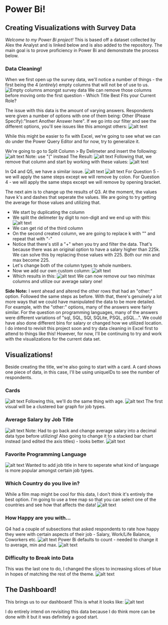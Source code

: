 # Power Bi!
## Creating Visualizations with Survey Data

*Welcome to my Power Bi project!* This is based off a dataset collected by Alex the Analyst and is linked below and is also added to the repository. The main goal is to prove proficiency in Power Bi and demonstrate the process below. 

### Data Cleaning!
When we first open up the survey data, we'll notice a number of things - the first being the 4 (*entirely*) empty columns that will not be of use to us.
![Empty columns amongst survey data](images/image.png)
We can remove those columns before moving onto the first question - Which Title Best Fits your Current Role?

The issue with this data is the amount of varying answers. Respondents were given a number of options with one of them being: Other (Please Specify):"Insert Another Answer here". If we go into our filter and see the different options, you'll see issues like this amongst others:
![alt text](images/image-1.png)

While this might be easier to fix with Excel, we're going to see what we can do under the Power Query Editor and for now, try to generalize it.

We're going to go to Split Column > By Delimeter and insert the following:
![alt text](images/image-2.png)
Note: use "(" instead
The Result:
![alt text](images/image-3.png)
Following that, we remove that column and start by working with these values:
![alt text](images/image-4.png)


In Q4 and Q5, we have a similar issue.
![alt text](images/image-5.png) 
![alt text](images/image-6.png)
For Question 5 - we will apply the same steps except we will remove by colon. 
For Question 4 - we will apply the same steps except we will remove by opening bracket. 

The next aim is to change up the results of Q3. At the moment, the values have k's and dashes that seperate the values. We are going to try getting the average for those values and utilizing that. 
- We start by duplicating the column
- We split the delimeter by digit to non-digit and we end up with this:
  ![alt text](images/image-7.png)
- We can get rid of the third column
- On the second created column, we are going to replace k with "" and repeat that with "-"
- Notice that there's still a "+" when you try and filter the data. That's because there was an original option to have a salary higher than 225k. We can solve this by replacing those values with 225. Both our min and max become 225.
- Let's change both of the column types to whole numbers.
- Now we add our own custom column:
  ![alt text](images/image-8.png)
- Which results in this:
  ![alt text](images/image-9.png)
We can now remove our two min/max columns and utilize our average salary one!

**Side Note:** I went ahead and altered the other rows that had an "other:" option. Followed the same steps as before. With that, there's genuinely a lot more ways that we could have manipulated the data to be more detailed. For example, with the "other:" options, many of the answers were fairly similar. For the question on programming languages, many of the answers were different variations of "sql, SQL, SQl, SQLite, PSQL, pSQL...". We could have also done different bins for salary or changed how we utilized location. I do intend to revisit this project soon and try data cleaning in Excel first to attend to things like this! However, for now, I'll be continuing to try and work with the visualizations for the current data set.

## Visualizations!
Beside creating the title, we're also going to start with a card. A card shows one piece of data, in this case, I'll be using uniqueIDs to see the number of respondents. 

### Cards
![alt text](images/image-10.png)
Following this, we'll do the same thing with age.
![alt text](images/image-11.png)
The first visual will be a clustered bar graph for job types.

### Average Salary by Job Title 
![alt text](images/image-12.png)
Note: Had to go back and change average salary into a decimal data type before utilizing! Also going to change it to a stacked bar chart instead (and edited the axis titles) - looks better.
![alt text](images/image-13.png)

### Favorite Programming Language
![alt text](images/image-14.png)
Wanted to add job title in here to seperate what kind of language is more popular amongst certain job types. 

### Which Country do you live in?
While a film map might be cool for this data, I don't think it's entirely the best option. I'm going to use a tree map so that you can select one of the countries and see how that affects the data!
![alt text](images/image-15.png)

### How Happy are you with...
Q4 had a couple of subsections that asked respondents to rate how happy they were with certain aspects of their job - Salary, Work/Life Balance, Coworkers etc.
![alt text](images/image-16.png)
Power Bi defaults to count - needed to change it to average, min and max.
![alt text](images/image-17.png)

### Difficulty to Break into Data
This was the last one to do, I changed the slices to increasing slices of blue in hopes of matching the rest of the theme.
![alt text](images/image-18.png)

## The Dashboard!
This brings us to our dashboard! This is what it looks like:
![alt text](images/image-19.png)

I do entirely intend on revisiting this data because I do think more can be done with it but it was definitely a good start.